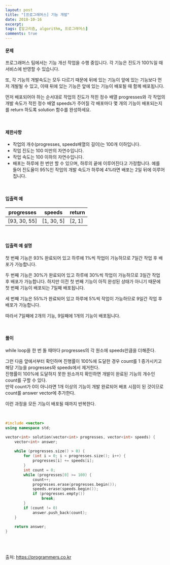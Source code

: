 ```yaml
---
layout: post
title: "[프로그래머스] 기능 개발"
date: 2018-10-16
excerpt:
tags: [알고리즘, algorithm, 프로그래머스]
comments: true
---
```


#### 문제

프로그래머스 팀에서는 기능 개선 작업을 수행 중입니다. 각 기능은 진도가 100%일 때 서비스에 반영할 수 있습니다.

또, 각 기능의 개발속도는 모두 다르기 때문에 뒤에 있는 기능이 앞에 있는 기능보다 먼저 개발될 수 있고, 이때 뒤에 있는 기능은 앞에 있는 기능이 배포될 때 함께 배포됩니다.

먼저 배포되어야 하는 순서대로 작업의 진도가 적힌 정수 배열 progresses와 각 작업의 개발 속도가 적힌 정수 배열 speeds가 주어질 각 배포마다 몇 개의 기능이 배포되는지를 return 하도록 solution 함수를 완성하세요.

<br/>

#### 제한사항

* 작업의 개수(progresses, speeds배열의 길이)는 100개 이하입니다.
* 작업 진도는 100 미만의 자연수입니다.
* 작업 속도는 100 이하의 자연수입니다.
* 배포는 하루에 한 번만 할 수 있으며, 하루의 끝에 이루어진다고 가정합니다. 예를 들어 진도율이 95%인 작업의 개발 속도가 하루에 4%라면 배포는 2일 뒤에 이루어집니다.

<br/>

#### 입출력 예

progresses | speeds | return
-----------|--------|-------
[93, 30, 55] | [1, 30, 5] | [2, 1]

<br/>

#### 입출력 예 설명

첫 번째 기능은 93% 완료되어 있고 하루에 1%씩 작업이 가능하므로 7일간 작업 후 배포가 가능합니다.  

두 번째 기능은 30%가 완료되어 있고 하루에 30%씩 작업이 가능하므로 3일간 작업 후 배포가 가능합니다. 하지만 이전 첫 번째 기능이 아직 완성된 상태가 아니기 때문에 첫 번째 기능이 배포되는 7일째 배포됩니다.  

세 번째 기능은 55%가 완료되어 있고 하루에 5%씩 작업이 가능하므로 9일간 작업 후 배포가 가능합니다.

따라서 7일째에 2개의 기능, 9일째에 1개의 기능이 배포됩니다.

<br/>

#### 풀이

while loop을 한 번 돌 때마다 progresses의 각 원소에 speeds만큼을 더해준다.

그런 다음 앞에서부터 확인하며 진행률이 100%에 도달한 경우 count를 1 증가시키고 해당 기능을 progresses와 speeds에서 제거한다.  
진행률이 100%에 도달하지 못한 원소까지 확인하면 개발이 완료된 기능의 개수인 count를 구할 수 있다.  
만약 count가 0이 아니라면 1개 이상의 기능이 개발 완료되어 배포 시점이 된 것이므로 count를 answer vector에 추가한다.

이런 과정을 모든 기능이 배포될 때까지 반복한다.

<br/>

``` cpp
#include <vector>
using namespace std;

vector<int> solution(vector<int> progresses, vector<int> speeds) {
    vector<int> answer;
    
    while (progresses.size() > 0) {
        for (int i = 0; i < progresses.size(); i++) {
            progresses[i] += speeds[i];
        }
        int count = 0;
        while (progresses[0] >= 100) {
            count++;
            progresses.erase(progresses.begin());
            speeds.erase(speeds.begin());
            if (progresses.empty())
                break;
        }
        if (count != 0)
            answer.push_back(count);
    }
    
    return answer;
}
```

<br/>
<br/>

출처: https://programmers.co.kr
